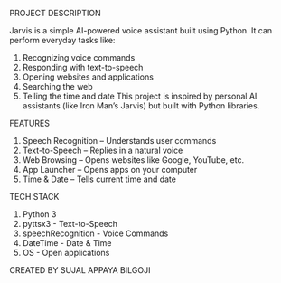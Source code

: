 PROJECT DESCRIPTION

Jarvis is a simple AI-powered voice assistant built using Python. It can perform everyday tasks like:
1) Recognizing voice commands
2) Responding with text-to-speech
3) Opening websites and applications
4) Searching the web
5) Telling the time and date
This project is inspired by personal AI assistants (like Iron Man’s Jarvis) but built with Python libraries.



FEATURES
1) Speech Recognition – Understands user commands
2) Text-to-Speech – Replies in a natural voice
3) Web Browsing – Opens websites like Google, YouTube, etc.
4) App Launcher – Opens apps on your computer
5) Time & Date – Tells current time and date



TECH STACK
1) Python 3
2) pyttsx3 - Text-to-Speech
3) speechRecognition - Voice Commands
4) DateTime - Date & Time
5) OS - Open applications



CREATED BY SUJAL APPAYA BILGOJI


